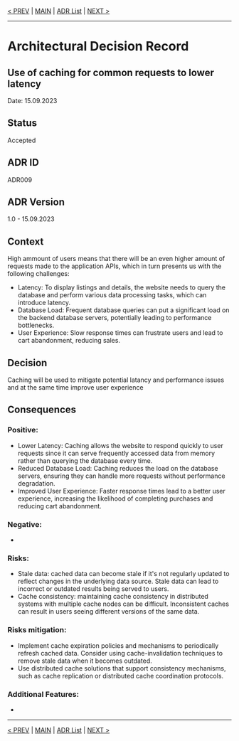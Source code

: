 [< PREV](ADR008.md) | [MAIN](../README.md) | [ADR List](README.md) | [NEXT >](ADR010.md)

---

# Architectural Decision Record
## Use of caching for common requests to lower latency
Date: 15.09.2023

## Status
Accepted

## ADR ID
ADR009

## ADR Version
1.0 - 15.09.2023

## Context
High ammount of users means that there will be an even higher amount of requests made to the application APIs, which in turn presents us with the following challenges: 
- Latency: To display listings and details, the website needs to query the database and perform various data processing tasks, which can introduce latency.
- Database Load: Frequent database queries can put a significant load on the backend database servers, potentially leading to performance bottlenecks.
- User Experience: Slow response times can frustrate users and lead to cart abandonment, reducing sales.

## Decision
Caching will be used to mitigate potential latancy and performance issues and at the same time improve user experience

## Consequences
### Positive:
- Lower Latency: Caching allows the website to respond quickly to user requests since it can serve frequently accessed data from memory rather than querying the database every time.
- Reduced Database Load: Caching reduces the load on the database servers, ensuring they can handle more requests without performance degradation.
- Improved User Experience: Faster response times lead to a better user experience, increasing the likelihood of completing purchases and reducing cart abandonment.

### Negative:
- 

### Risks:
- Stale data: cached data can become stale if it's not regularly updated to reflect changes in the underlying data source. Stale data can lead to incorrect or outdated results being served to users.
- Cache consistency: maintaining cache consistency in distributed systems with multiple cache nodes can be difficult. Inconsistent caches can result in users seeing different versions of the same data.

### Risks mitigation:
- Implement cache expiration policies and mechanisms to periodically refresh cached data. Consider using cache-invalidation techniques to remove stale data when it becomes outdated.
- Use distributed cache solutions that support consistency mechanisms, such as cache replication or distributed cache coordination protocols.

### Additional Features:
- 

------

[< PREV](ADR008.md) | [MAIN](../README.md) | [ADR List](README.md) | [NEXT >](ADR010.md)
